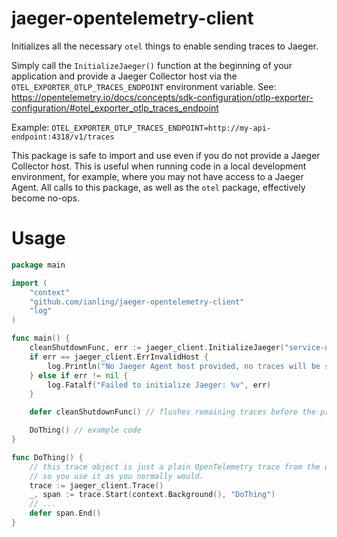 # jaeger-opentelemetry-client

Initializes all the necessary `otel` things to enable sending traces to Jaeger.

Simply call the `InitializeJaeger()` function at the beginning of your application and provide a Jaeger Collector host via
the `OTEL_EXPORTER_OTLP_TRACES_ENDPOINT` environment variable. See: https://opentelemetry.io/docs/concepts/sdk-configuration/otlp-exporter-configuration/#otel_exporter_otlp_traces_endpoint

Example: `OTEL_EXPORTER_OTLP_TRACES_ENDPOINT=http://my-api-endpoint:4318/v1/traces`

This package is safe to import and use even if you do not provide a Jaeger Collector host.
This is useful when running code in a local development environment, for example,
where you may not have access to a Jaeger Agent. All calls to this package, as well as the `otel` package, effectively
become no-ops.

# Usage

```go
package main

import (
    "context"
    "github.com/ianling/jaeger-opentelemetry-client"
    "log"
)

func main() {
    cleanShutdownFunc, err := jaeger_client.InitializeJaeger("service-name")
    if err == jaeger_client.ErrInvalidHost {
        log.Println("No Jaeger Agent host provided, no traces will be sent out!")
    } else if err != nil {
        log.Fatalf("Failed to initialize Jaeger: %v", err)
    }

    defer cleanShutdownFunc() // flushes remaining traces before the process ends, so they don't get lost

    DoThing() // example code
}

func DoThing() {
    // this trace object is just a plain OpenTelemetry trace from the otel package,
    // so you use it as you normally would.
    trace := jaeger_client.Trace()
    _, span := trace.Start(context.Background(), "DoThing")
    // ...
    defer span.End()
}
```
